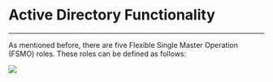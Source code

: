 # Active Directory Functionality

---

As mentioned before, there are five Flexible Single Master Operation (FSMO) roles. These roles can be defined as follows:

![](/Images/Pasted%20image%2020230103154349.png)